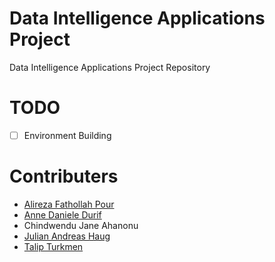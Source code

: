 # Data Intelligence Applications Project

Data Intelligence Applications Project Repository

# TODO
- [ ] Environment Building




# Contributers
* [Alireza Fathollah Pour](https://github.com/fathollahpour)
* [Anne Daniele Durif](https://github.com/Annooschka)
* Chindwendu Jane Ahanonu
* [Julian Andreas Haug](https://github.com/Schneeflittchen)
* [Talip Turkmen](https://github.com/talipturkmen)
